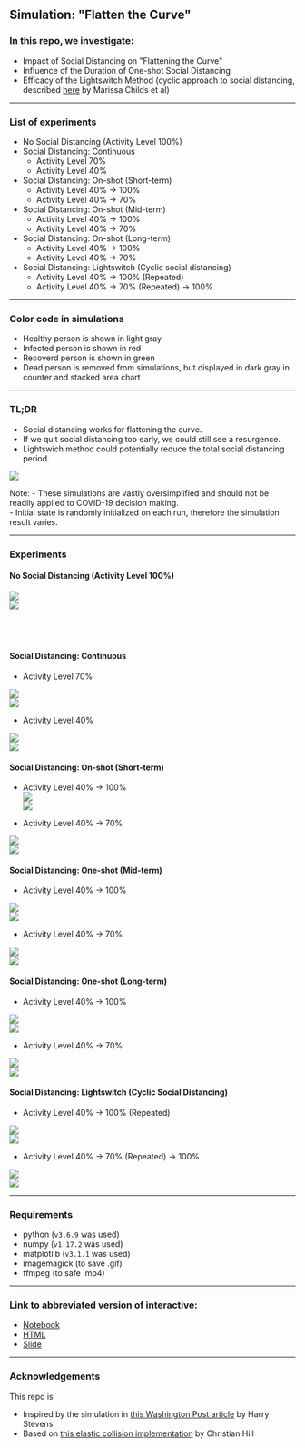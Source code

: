 ## Simulation: "Flatten the Curve"  
  
### In this repo, we investigate:  
  
- Impact of Social Distancing on "Flattening the Curve"  
- Influence of the Duration of One-shot Social Distancing  
- Efficacy of the Lightswitch Method (cyclic approach to social distancing, described [here](https://covid-measures.github.io/) by Marissa Childs et al)  
  
---  

### List of experiments  
  
- No Social Distancing (Activity Level 100%)  
- Social Distancing: Continuous
    - Activity Level 70%  
    - Activity Level 40%  
- Social Distancing: On-shot (Short-term)  
    - Activity Level 40% -> 100%  
    - Activity Level 40% -> 70%  
- Social Distancing: On-shot (Mid-term)  
    - Activity Level 40% -> 100%  
    - Activity Level 40% -> 70%  
- Social Distancing: On-shot (Long-term)  
    - Activity Level 40% -> 100%  
    - Activity Level 40% -> 70%  
- Social Distancing: Lightswitch (Cyclic social distancing)  
    - Activity Level 40% -> 100% (Repeated)  
    - Activity Level 40% -> 70% (Repeated) -> 100%  
  
---  
  
### Color code in simulations  
  
- Healthy person is shown in light gray  
- Infected person is shown in red  
- Recoverd person is shown in green  
- Dead person is removed from simulations, but displayed in dark gray in counter and stacked area chart  
  
---  
  
### TL;DR  
  
- Social distancing works for flattening the curve.  
- If we quit social distancing too early, we could still see a resurgence.  
- Lightswich method could potentially reduce the total social distancing period.  
  
![](concats/concat_overlayed_all.png)  
  
Note:
    - These simulations are vastly oversimplified and should not be readily applied to COVID-19 decision making.  
    - Initial state is randomly initialized on each run, therefore the simulation result varies.  

---  
### Experiments
  
#### No Social Distancing (Activity Level 100%)  
  
![](activity_levels/y100.png)  
![](simulations/flattenthecurve_100.gif)  
　　
<!-- ![](concats/concat_overlayed_nosocialdistancing.png)   -->
　　
#### Social Distancing: Continuous  

- Activity Level 70%  
  
![](activity_levels/y70.png)  
![](simulations/flattenthecurve_70.gif)  

- Activity Level 40%  
  
![](activity_levels/y40.png)  
![](simulations/flattenthecurve_40.gif)  

<!-- ![](concats/concat_overlayed_wholeperiod.png)   -->

#### Social Distancing: On-shot (Short-term) 

- Activity Level 40% -> 100%  
![](activity_levels/ystop_shortterm.png)  
![](simulations/flattenthecurve_stop_shortterm.gif)  

- Activity Level 40% -> 70%  
  
![](activity_levels/ystop_shortterm70.png)  
![](simulations/flattenthecurve_stop_shortterm70.gif)  

<!-- ![](concats/concat_overlayed_stop_shortterm.png)   -->

#### Social Distancing: One-shot (Mid-term)  

- Activity Level 40% -> 100%  
  
![](activity_levels/ystop_midterm.png)  
![](simulations/flattenthecurve_stop_midterm.gif)  

- Activity Level 40% -> 70%  
  
![](activity_levels/ystop_midterm70.png)  
![](simulations/flattenthecurve_stop_midterm70.gif)  

<!-- ![](concats/concat_overlayed_stop_midterm.png)   -->

#### Social Distancing: One-shot (Long-term)  

- Activity Level 40% -> 100%  
  
![](activity_levels/ystop_longterm.png)  
![](simulations/flattenthecurve_stop_longterm.gif)  

- Activity Level 40% -> 70%  
  
![](activity_levels/ystop_longterm70.png)  
![](simulations/flattenthecurve_stop_longterm70.gif)  

<!-- ![](concats/concat_overlayed_stop_longterm.png)   -->

#### Social Distancing: Lightswitch (Cyclic Social Distancing)  

- Activity Level 40% -> 100% (Repeated)  

![](activity_levels/ylightswitch.png)  
![](simulations/flattenthecurve_lightswitch.gif)  

- Activity Level 40% -> 70% (Repeated) -> 100%  
  
![](activity_levels/ylightswitch70.png)  
![](simulations/flattenthecurve_lightswitch70.gif)  

<!-- ![](concats/concat_overlayed_lightswitch.png)   -->

---
  
### Requirements  
  
- python (`v3.6.9` was used)  
- numpy (`v1.17.2` was used)  
- matplotlib (`v3.1.1` was used)  
- imagemagick (to save .gif)  
- ffmpeg (to safe .mp4)  
  
---  
  
### Link to abbreviated version of interactive:  
  
- [Notebook](https://nbviewer.jupyter.org/github/rikiyay/covid19/blob/master/notebook/flatten_the_curve.ipynb?flush_cache=true)  
- [HTML](https://htmlpreview.github.io/?https://github.com/rikiyay/covid19/blob/master/notebook/flatten_the_curve.html)  
- [Slide](https://htmlpreview.github.io/?https://github.com/rikiyay/covid19/blob/master/notebook/flatten_the_curve.slides.html)  
  
---  
  
### Acknowledgements  
  
This repo is  
- Inspired by the simulation in [this Washington Post article](https://www.washingtonpost.com/graphics/2020/world/corona-simulator/) by Harry Stevens  
- Based on [this elastic collision implementation](https://github.com/xnx/collision) by Christian Hill  